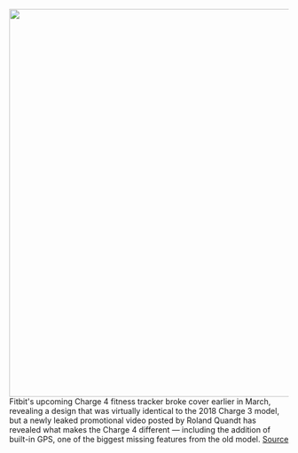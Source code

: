 <img src='https://cdn.vox-cdn.com/uploads/chorus_asset/file/11490453/a-01.0.png' width='700px' /><br/>
Fitbit's upcoming Charge 4 fitness tracker broke cover earlier in March, revealing a design that was virtually identical to the 2018 Charge 3 model, but a newly leaked promotional video posted by Roland Quandt has revealed what makes the Charge 4 different — including the addition of built-in GPS, one of the biggest missing features from the old model.
<a href='https://www.theverge.com/circuitbreaker/2020/3/27/21196783/fitbit-charge-4-leak-built-in-gps-new-fitness-tracking-features'> Source <a/>